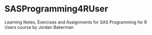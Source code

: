 # SASProgramming4RUser
Learning Notes, Exercises and Assignments for SAS Programming for R Users course by Jordan Bakerman
